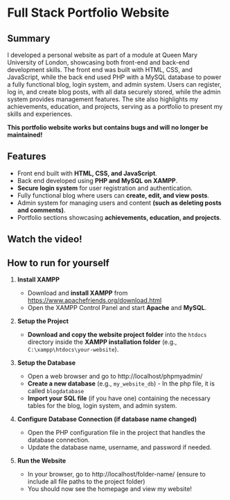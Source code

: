 # Full Stack Portfolio Website

## Summary
I developed a personal website as part of a module at Queen Mary University of London, showcasing both front-end and back-end development skills. The front end was built with HTML, CSS, and JavaScript, while the back end used PHP with a MySQL database to power a fully functional blog, login system, and admin system. Users can register, log in, and create blog posts, with all data securely stored, while the admin system provides management features. The site also highlights my achievements, education, and projects, serving as a portfolio to present my skills and experiences.

**This portfolio website works but contains bugs and will no longer be maintained!**

## Features
- Front end built with **HTML, CSS, and JavaScript**.
- Back end developed using **PHP and MySQL on XAMPP**.
- **Secure login system** for user registration and authentication.
- Fully functional blog where users can **create, edit, and view posts**.
- Admin system for managing users and content **(such as deleting posts and comments)**.
- Portfolio sections showcasing **achievements, education, and projects**.

## Watch the video!

## How to run for yourself
1. **Install XAMPP**
    - Download and **install XAMPP** from https://www.apachefriends.org/download.html
    - Open the XAMPP Control Panel and start **Apache** and **MySQL**.

2. **Setup the Project**
    - **Download and copy the website project folder** into the `htdocs` directory inside the **XAMPP installation folder** (e.g., `C:\xampp\htdocs\your-website`).

3. **Setup the Database**
    - Open a web browser and go to http://localhost/phpmyadmin/
    - **Create a new database** (e.g., `my_website_db`) - In the php file, it is called `blogdatabase`
    - **Import your SQL file** (if you have one) containing the necessary tables for the blog, login system, and admin system.

4. **Configure Database Connection (if database name changed)**
    - Open the PHP configuration file in the project that handles the database connection.
    - Update the database name, username, and password if needed.

5. **Run the Website**
    - In your browser, go to http://localhost/folder-name/ (ensure to include all file paths to the project folder)
    - You should now see the homepage and view my website!
